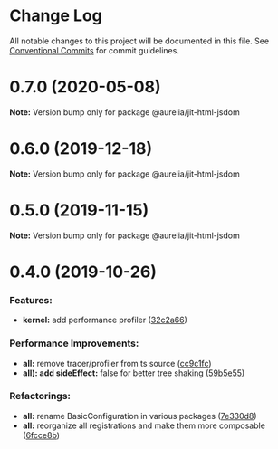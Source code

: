 # Change Log

All notable changes to this project will be documented in this file.
See [Conventional Commits](https://conventionalcommits.org) for commit guidelines.

<a name="0.7.0"></a>
# 0.7.0 (2020-05-08)

**Note:** Version bump only for package @aurelia/jit-html-jsdom

<a name="0.6.0"></a>
# 0.6.0 (2019-12-18)

**Note:** Version bump only for package @aurelia/jit-html-jsdom

<a name="0.5.0"></a>
# 0.5.0 (2019-11-15)

**Note:** Version bump only for package @aurelia/jit-html-jsdom

<a name="0.4.0"></a>
# 0.4.0 (2019-10-26)

### Features:

* **kernel:** add performance profiler ([32c2a66](https://github.com/aurelia/aurelia/commit/32c2a66))


### Performance Improvements:

* **all:** remove tracer/profiler from ts source ([cc9c1fc](https://github.com/aurelia/aurelia/commit/cc9c1fc))
* **all): add sideEffect:** false for better tree shaking ([59b5e55](https://github.com/aurelia/aurelia/commit/59b5e55))


### Refactorings:

* **all:** rename BasicConfiguration in various packages ([7e330d8](https://github.com/aurelia/aurelia/commit/7e330d8))
* **all:** reorganize all registrations and make them more composable ([6fcce8b](https://github.com/aurelia/aurelia/commit/6fcce8b))

